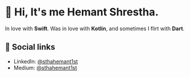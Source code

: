 # 👋 Hi, It's me Hemant Shrestha.
In love with **Swift**. Was in love with **Kotlin**, and sometimes I flirt with **Dart**.

## 🔗 Social links
- LinkedIn: [@sthahemant1st](https://www.linkedin.com/in/sthahemant1st/)
- Medium: [@sthahemant1st](https://medium.com/@sthahemant1st)
